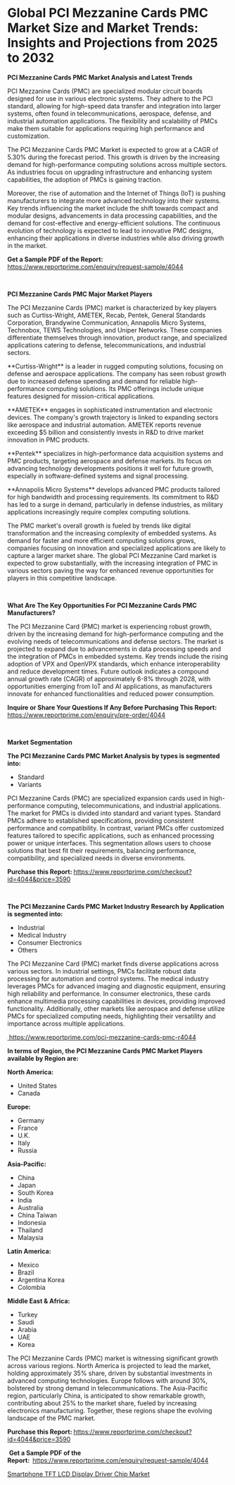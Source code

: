 <p><h1>Global PCI Mezzanine Cards PMC Market Size and Market Trends: Insights and Projections from 2025 to 2032</h1></p><p><strong>PCI Mezzanine Cards PMC Market Analysis and Latest Trends</strong></p>
<p><p>PCI Mezzanine Cards (PMC) are specialized modular circuit boards designed for use in various electronic systems. They adhere to the PCI standard, allowing for high-speed data transfer and integration into larger systems, often found in telecommunications, aerospace, defense, and industrial automation applications. The flexibility and scalability of PMCs make them suitable for applications requiring high performance and customization.</p><p>The PCI Mezzanine Cards PMC Market is expected to grow at a CAGR of 5.30% during the forecast period. This growth is driven by the increasing demand for high-performance computing solutions across multiple sectors. As industries focus on upgrading infrastructure and enhancing system capabilities, the adoption of PMCs is gaining traction.</p><p>Moreover, the rise of automation and the Internet of Things (IoT) is pushing manufacturers to integrate more advanced technology into their systems. Key trends influencing the market include the shift towards compact and modular designs, advancements in data processing capabilities, and the demand for cost-effective and energy-efficient solutions. The continuous evolution of technology is expected to lead to innovative PMC designs, enhancing their applications in diverse industries while also driving growth in the market.</p></p>
<p><strong>Get a Sample PDF of the Report:&nbsp;</strong> <a href="https://www.reportprime.com/enquiry/request-sample/4044?utm_campaign=2458&utm_medium=2&utm_source=Github&utm_content=ia&utm_term=18032025&utm_id=pci-mezzanine-cards-pmc">https://www.reportprime.com/enquiry/request-sample/4044</a></p>
<p>&nbsp;</p>
<p><strong>PCI Mezzanine Cards PMC Major Market Players</strong></p>
<p><p>The PCI Mezzanine Cards (PMC) market is characterized by key players such as Curtiss-Wright, AMETEK, Recab, Pentek, General Standards Corporation, Brandywine Communication, Annapolis Micro Systems, Technobox, TEWS Technologies, and Uniper Networks. These companies differentiate themselves through innovation, product range, and specialized applications catering to defense, telecommunications, and industrial sectors.</p><p>**Curtiss-Wright** is a leader in rugged computing solutions, focusing on defense and aerospace applications. The company has seen robust growth due to increased defense spending and demand for reliable high-performance computing solutions. Its PMC offerings include unique features designed for mission-critical applications.</p><p>**AMETEK** engages in sophisticated instrumentation and electronic devices. The company's growth trajectory is linked to expanding sectors like aerospace and industrial automation. AMETEK reports revenue exceeding $5 billion and consistently invests in R&D to drive market innovation in PMC products.</p><p>**Pentek** specializes in high-performance data acquisition systems and PMC products, targeting aerospace and defense markets. Its focus on advancing technology developments positions it well for future growth, especially in software-defined systems and signal processing.</p><p>**Annapolis Micro Systems** develops advanced PMC products tailored for high bandwidth and processing requirements. Its commitment to R&D has led to a surge in demand, particularly in defense industries, as military applications increasingly require complex computing solutions.</p><p>The PMC market's overall growth is fueled by trends like digital transformation and the increasing complexity of embedded systems. As demand for faster and more efficient computing solutions grows, companies focusing on innovation and specialized applications are likely to capture a larger market share. The global PCI Mezzanine Card market is expected to grow substantially, with the increasing integration of PMC in various sectors paving the way for enhanced revenue opportunities for players in this competitive landscape.</p></p>
<p>&nbsp;</p>
<p><strong>What Are The Key Opportunities For PCI Mezzanine Cards PMC Manufacturers?</strong></p>
<p><p>The PCI Mezzanine Card (PMC) market is experiencing robust growth, driven by the increasing demand for high-performance computing and the evolving needs of telecommunications and defense sectors. The market is projected to expand due to advancements in data processing speeds and the integration of PMCs in embedded systems. Key trends include the rising adoption of VPX and OpenVPX standards, which enhance interoperability and reduce development times. Future outlook indicates a compound annual growth rate (CAGR) of approximately 6-8% through 2028, with opportunities emerging from IoT and AI applications, as manufacturers innovate for enhanced functionalities and reduced power consumption.</p></p>
<p><strong>Inquire or Share Your Questions If Any Before Purchasing This Report:</strong> <a href="https://www.reportprime.com/enquiry/pre-order/4044?utm_campaign=2458&utm_medium=2&utm_source=Github&utm_content=ia&utm_term=18032025&utm_id=pci-mezzanine-cards-pmc">https://www.reportprime.com/enquiry/pre-order/4044</a></p>
<p>&nbsp;</p>
<p><strong>Market Segmentation</strong></p>
<p><strong>The PCI Mezzanine Cards PMC Market Analysis by types is segmented into:</strong></p>
<p><ul><li>Standard</li><li>Variants</li></ul></p>
<p><p>PCI Mezzanine Cards (PMC) are specialized expansion cards used in high-performance computing, telecommunications, and industrial applications. The market for PMCs is divided into standard and variant types. Standard PMCs adhere to established specifications, providing consistent performance and compatibility. In contrast, variant PMCs offer customized features tailored to specific applications, such as enhanced processing power or unique interfaces. This segmentation allows users to choose solutions that best fit their requirements, balancing performance, compatibility, and specialized needs in diverse environments.</p></p>
<p><strong>Purchase this Report:&nbsp;</strong><a href="https://www.reportprime.com/checkout?id=4044&price=3590&utm_campaign=2458&utm_medium=2&utm_source=Github&utm_content=ia&utm_term=18032025&utm_id=pci-mezzanine-cards-pmc">https://www.reportprime.com/checkout?id=4044&price=3590</a></p>
<p>&nbsp;</p>
<p><strong>The PCI Mezzanine Cards PMC Market Industry Research by Application is segmented into:</strong></p>
<p><ul><li>Industrial</li><li>Medical Industry</li><li>Consumer Electronics</li><li>Others</li></ul></p>
<p><p>The PCI Mezzanine Card (PMC) market finds diverse applications across various sectors. In industrial settings, PMCs facilitate robust data processing for automation and control systems. The medical industry leverages PMCs for advanced imaging and diagnostic equipment, ensuring high reliability and performance. In consumer electronics, these cards enhance multimedia processing capabilities in devices, providing improved functionality. Additionally, other markets like aerospace and defense utilize PMCs for specialized computing needs, highlighting their versatility and importance across multiple applications.</p></p>
<p><a href="https://www.reportprime.com/pci-mezzanine-cards-pmc-r4044?utm_campaign=2458&utm_medium=2&utm_source=Github&utm_content=ia&utm_term=18032025&utm_id=pci-mezzanine-cards-pmc">&nbsp;https://www.reportprime.com/pci-mezzanine-cards-pmc-r4044</a></p>
<p><strong>In terms of Region, the PCI Mezzanine Cards PMC Market Players available by Region are:</strong></p>
<p>
    <p> <strong> North America: </strong>
        <ul>
            <li>United States</li>
            <li>Canada</li>
        </ul>
        </p> 
    <p> <strong> Europe: </strong>
        <ul>
            <li>Germany</li>
            <li>France</li>
            <li>U.K.</li>
            <li>Italy</li>
            <li>Russia</li>
        </ul>
        </p> 
    <p> <strong> Asia-Pacific: </strong>
        <ul>
            <li>China</li>
            <li>Japan</li>
            <li>South Korea</li>
            <li>India</li>
            <li>Australia</li>
            <li>China Taiwan</li>
            <li>Indonesia</li>
            <li>Thailand</li>
            <li>Malaysia</li>
        </ul>
        </p> 
    <p> <strong> Latin America: </strong>
        <ul>
            <li>Mexico</li>
            <li>Brazil</li>
            <li>Argentina Korea</li>
            <li>Colombia</li>
        </ul>
        </p> 
    <p> <strong> Middle East & Africa: </strong>
        <ul>
            <li>Turkey</li>
            <li>Saudi</li>
            <li>Arabia</li>
            <li>UAE</li>
            <li>Korea</li>
        </ul>
    </p>
    </p>
<p><p>The PCI Mezzanine Cards (PMC) market is witnessing significant growth across various regions. North America is projected to lead the market, holding approximately 35% share, driven by substantial investments in advanced computing technologies. Europe follows with around 30%, bolstered by strong demand in telecommunications. The Asia-Pacific region, particularly China, is anticipated to show remarkable growth, contributing about 25% to the market share, fueled by increasing electronics manufacturing. Together, these regions shape the evolving landscape of the PMC market.</p></p>
<p><strong>Purchase this Report: </strong><a href="https://www.reportprime.com/checkout?id=4044&price=3590&utm_campaign=2458&utm_medium=2&utm_source=Github&utm_content=ia&utm_term=18032025&utm_id=pci-mezzanine-cards-pmc">https://www.reportprime.com/checkout?id=4044&price=3590</a></p>
<p>&nbsp;<strong>Get a Sample PDF of the Report:&nbsp;&nbsp;</strong><a href="https://www.reportprime.com/enquiry/request-sample/4044?utm_campaign=2458&utm_medium=2&utm_source=Github&utm_content=ia&utm_term=18032025&utm_id=pci-mezzanine-cards-pmc">https://www.reportprime.com/enquiry/request-sample/4044</a></p>
<p><strong></strong></p>
<p><p><a href="https://github.com/suzorfazlikb/Market-Research-Report-List-1/blob/main/smartphone-tft-lcd-display-driver-chip-market.md?utm_campaign=2458&utm_medium=2&utm_source=Github&utm_content=ia&utm_term=18032025&utm_id=pci-mezzanine-cards-pmc">Smartphone TFT LCD Display Driver Chip Market</a></p></p>